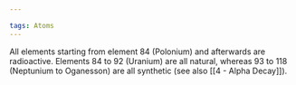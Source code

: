 ```yaml
---

tags: Atoms 
---
```


All elements starting from element 84 (Polonium) and afterwards are radioactive. Elements 84 to 92 (Uranium) are all natural, whereas 93 to 118 (Neptunium to Oganesson) are all synthetic (see also [[4 - Alpha Decay]]).